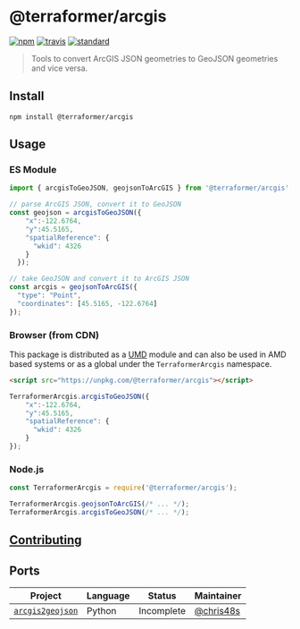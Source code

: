 # @terraformer/arcgis

[![npm][npm-image]][npm-url]
[![travis][travis-image]][travis-url]
[![standard][standard-image]][standard-url]

[npm-image]: https://img.shields.io/npm/v/@terraformer/arcgis.svg?style=flat-square
[npm-url]: https://www.npmjs.com/package/@terraformer/arcgis
[travis-image]: https://img.shields.io/travis/terraformer-js/terraformer/master.svg?style=flat-square
[travis-url]: https://travis-ci.org/terraformer-js/terraformer
[standard-image]: https://img.shields.io/badge/code%20style-semistandard-brightgreen.svg?style=flat-square
[standard-url]: http://npm.im/semistandard

> Tools to convert ArcGIS JSON geometries to GeoJSON geometries and vice versa.

## Install

```
npm install @terraformer/arcgis
```

## Usage

### ES Module

```js
import { arcgisToGeoJSON, geojsonToArcGIS } from '@terraformer/arcgis';

// parse ArcGIS JSON, convert it to GeoJSON
const geojson = arcgisToGeoJSON({
    "x":-122.6764,
    "y":45.5165,
    "spatialReference": {
      "wkid": 4326
    }
  });

// take GeoJSON and convert it to ArcGIS JSON
const arcgis = geojsonToArcGIS({
  "type": "Point",
  "coordinates": [45.5165, -122.6764]
});
```

### Browser (from CDN)

This package is distributed as a [UMD](https://github.com/umdjs/umd) module and can also be used in AMD based systems or as a global under the `TerraformerArcgis` namespace.

```html
<script src="https://unpkg.com/@terraformer/arcgis"></script>
```
```js
TerraformerArcgis.arcgisToGeoJSON({
    "x":-122.6764,
    "y":45.5165,
    "spatialReference": {
      "wkid": 4326
    }
});
```

### Node.js

```js
const TerraformerArcgis = require('@terraformer/arcgis');

TerraformerArcgis.geojsonToArcGIS(/* ... */);
TerraformerArcgis.arcgisToGeoJSON(/* ... */);
```

## [Contributing](./CONTRIBUTING.md)

## Ports

| Project | Language | Status | Maintainer |
| - | - | - | - |
| [`arcgis2geojson`](https://github.com/chris48s/arcgis2geojson/) | Python | Incomplete | [@chris48s](https://github.com/chris48s) |
